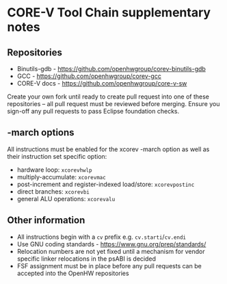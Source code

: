 # CORE-V Tool Chain supplementary notes

## Repositories

- Binutils-gdb - https://github.com/openhwgroup/corev-binutils-gdb
- GCC - https://github.com/openhwgroup/corev-gcc
- CORE-V docs - https://github.com/openhwgroup/core-v-sw

Create your own fork until ready to create pull request into one of these repositories – all pull request must be reviewed before merging. Ensure you sign-off any pull requests to pass Eclipse foundation checks.

## -march options

All instructions must be enabled for the xcorev -march option as well as their instruction set specific option:

- hardware loop: `xcorevhwlp`
- multiply-accumulate: `xcorevmac`
- post-increment and register-indexed load/store: `xcorevpostinc`
- direct branches: `xcorevbi`
- general ALU operations: `xcorevalu`

## Other information
      
- All instructions begin with a `cv` prefix e.g. `cv.starti`/`cv.endi`
- Use GNU coding standards - https://www.gnu.org/prep/standards/
- Relocation numbers are not yet fixed until a mechanism for vendor specific linker relocations in the psABI is decided
- FSF assignment must be in place before any pull requests can be accepted into the OpenHW repositories
